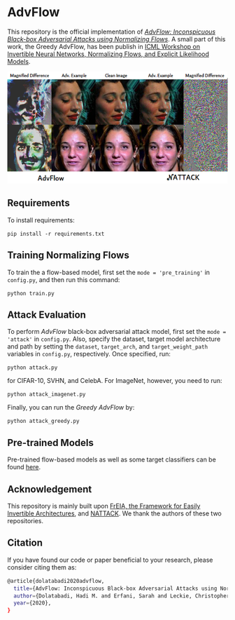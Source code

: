 # AdvFlow

This repository is the official implementation of [_AdvFlow: Inconspicuous Black-box Adversarial Attacks using Normalizing Flows_]().
A small part of this work, the Greedy AdvFlow, has been publish in [ICML Workshop on Invertible Neural Networks, Normalizing Flows, and Explicit Likelihood Models](https://invertibleworkshop.github.io/accepted_papers/pdfs/36.pdf).

<p align="center">
  <img width="640" height="256" src="./images/CelebA.png">
</p>

## Requirements

To install requirements:

```setup
pip install -r requirements.txt
```

## Training Normalizing Flows

To train the a flow-based model, first set the `mode = 'pre_training'` in `config.py`, and then run this command:

```train
python train.py
```

## Attack Evaluation

To perform _AdvFlow_ black-box adversarial attack model, first set the `mode = 'attack'` in `config.py`.
Also, specify the dataset, target model architecture and path by setting the `dataset`, `target_arch`, 
and `target_weight_path` variables in `config.py`, respectively. Once specified, run:

```eval
python attack.py
```

for CIFAR-10, SVHN, and CelebA. For ImageNet, however, you need to run:

```eval
python attack_imagenet.py
```

Finally, you can run the _Greedy AdvFlow_ by:

```eval
python attack_greedy.py
```

## Pre-trained Models

Pre-trained flow-based models as well as some target classifiers can be found [here]().

## Acknowledgement

This repository is mainly built upon [FrEIA, the Framework for Easily Invertible Architectures](https://github.com/VLL-HD/FrEIA), and [NATTACK](https://github.com/Cold-Winter/Nattack).
We thank the authors of these two repositories.

## Citation

If you have found our code or paper beneficial to your research, please consider citing them as:
```bash
@article{dolatabadi2020advflow,
  title={AdvFlow: Inconspicuous Black-box Adversarial Attacks using Normalizing Flows},
  author={Dolatabadi, Hadi M. and Erfani, Sarah and Leckie, Christopher},
  year={2020},
}
```

